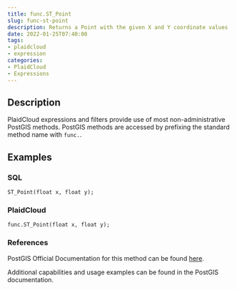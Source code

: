 ```yaml
---
title: func.ST_Point
slug: func-st-point
description: Returns a Point with the given X and Y coordinate values
date: 2022-01-25T07:40:08
tags:
- plaidcloud
- expression
categories:
- PlaidCloud
- Expressions
---
```



## Description


PlaidCloud expressions and filters provide use of most non-administrative PostGIS methods. PostGIS methods are accessed by prefixing the standard method name with `func.`.



## Examples


### SQL



```
ST_Point(float x, float y);
```


### PlaidCloud



```
func.ST_Point(float x, float y);
```


### References


PostGIS Official Documentation for this method can be found [here](https://postgis.net/docs/manual-3.1/ST_Point.html).



Additional capabilities and usage examples can be found in the PostGIS documentation.

